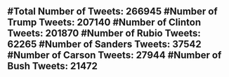 #Total Number of Tweets: 266945 
#Number of Trump Tweets: 207140
#Number of Clinton Tweets: 201870
#Number of Rubio Tweets: 62265
#Number of Sanders Tweets: 37542
#Number of Carson Tweets: 27944
#Number of Bush Tweets: 21472
---
